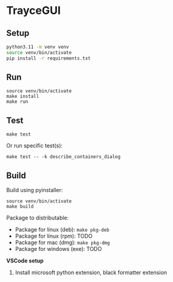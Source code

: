 # TrayceGUI

## Setup
```bash
python3.11 -m venv venv
source venv/bin/activate
pip install -r requirements.txt
```

## Run
```
source venv/bin/activate
make install
make run
```

## Test
```
make test
```
Or run specific test(s):
```
make test -- -k describe_containers_dialog
```

## Build
Build using pyinstaller:
```
source venv/bin/activate
make build
```

Package to distributable:
- Package for linux (deb): `make pkg-deb`
- Package for linux (rpm): TODO
- Package for mac (dmg): `make pkg-dmg`
- Package for windows (exe): TODO

**VSCode setup**
1. Install microsoft python extension, black formatter extension
